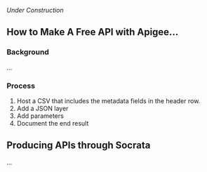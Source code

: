 
*Under Construction*  



## How to Make A Free API with Apigee...


### Background
...


### Process

1. Host a CSV that includes the metadata fields in the header row. 
2. Add a JSON layer
3. Add parameters
4. Document the end result



## Producing APIs through Socrata

...

